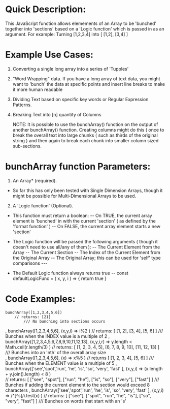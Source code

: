 # Quick Description:
This JavaScript function allows elemements of an Array to be 'bunched' together into 'sections' based on a 'Logic function' which is passed in as an argument. 
  For example: Turning [1,2,3,4] into [ [1,2], [3,4] ] 

# Example Use Cases: 
1. Converting a single long array into a series of 'Tupples'
2. "Word Wrapping" data. If you have a long array of text data, you might want to 'bunch' the data at specific points and insert line breaks to make it more human readable
3. Dividing Text based on specific key words or Regular Expression Patterns.
4. Breaking Text into [n] quantity of Columns
	
	NOTE: It is possible to use the bunchArray() function on the output of another bunchArray() function. Creating columns might do this ( once to break the overall text into large chunks ( such as thirds of the original string ) and then again to break each chunk into smaller column sized sub-sections.  

# bunchArray function Parameters: 

 1. An Array* (required).
  * So far this has only been tested with Single Dimension Arrays, though it might be possible for Multi-Dimensional Arrays to be used. 
  
 2. A 'Logic function' (Optional). 
  - This function must return a boolean:
    -- On TRUE, the current array element is 'bunched' in with the current 'section' ( as defined by the 'format function' )
    -- On FALSE, the current array element starts a new 'section'

  - The Logic function will be passed the following arguments ( though it doesn't need to use all/any of them ):
    -- The Current Element from the Array
    -- The Current Section
    -- The Index of the Current Element from the Original Array
    -- The Original Array; this can be used for 'self' type comparisons
    	--- 
    
  - The Default Logic function always returns true
    --   const defaultLogicFunc = ( x, y, i ) => { return true }

# Code Examples:
    bunchArray([1,2,3,4,5,6]) 
        // returns: [21]
            /// No bunching into sections occurs
,
    bunchArray([1,2,3,4,5,6], (x,y,i) => i%2 )
        // returns: [	[1, 2], [3, 4], [5, 6]	]
            /// Bunches when the INDEX value is a multiple of 2 
,
bunchArray([1,2,3,4,5,6,7,8,9,10,11,12,13], (x,y,i,r) => y.length < Math.ceil(r.length/3) )
	// returns: [ [1, 2, 3, 4, 5], [6, 7, 8, 9, 10], [11, 12, 13]	]
		/// Bunches into an 'nth' of the overall array size  
, 
    bunchArray([1,2,3,4,5,6], (x) => x%5 )
        // returns [    [1, 2, 3, 4], [5, 6]    ]
            /// Bunches when the ELEMENT value is a multiple of 5
, 
    bunchArray(['see','spot','run', 'he', 'is', 'so', 'very', 'fast' ], (x,y,i) => (x.length + y.join().length) < 8 )  
        // returns: [    ["see", "spot"], ["run", "he"], ["is", "so"], ["very"], ["fast"]    ]
            /// Bunches if adding the current element to the section would exceed 8 characters
,
    bunchArray(['see','spot','run', 'he', 'is', 'so', 'very', 'fast' ], (x,y,i) => /^[^s]/i.test(x) )
        // returns: [   ["see"], ["spot", "run", "he", "is"], ["so", "very", "fast"] ]
            /// Bunches on words that start with an 's'   
